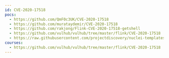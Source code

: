 ```yaml
---
id: CVE-2020-17518
pocs:
  - https://github.com/QmF0c3UK/CVE-2020-17518
  - https://github.com/murataydemir/CVE-2020-17518
  - https://github.com/rakjong/Flink-CVE-2020-17518-getshell
  - https://github.com/vulhub/vulhub/tree/master/flink/CVE-2020-17518
  - https://raw.githubusercontent.com/projectdiscovery/nuclei-templates/master/cves/2020/CVE-2020-17518.yaml
courses:
  - https://github.com/vulhub/vulhub/tree/master/flink/CVE-2020-17518
---
```

